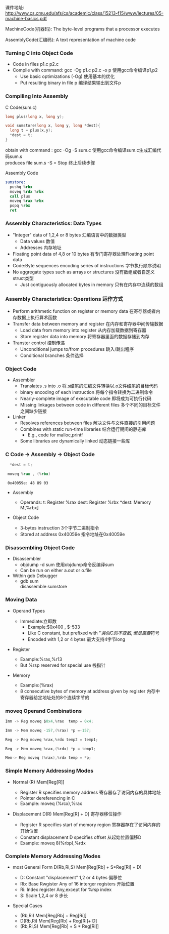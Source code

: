 课件地址:  
http://www.cs.cmu.edu/afs/cs/academic/class/15213-f15/www/lectures/05-machine-basics.pdf

MachineCode(机器码): The	byte-level programs	that	a	processor	executes 	
  
AssemblyCode(汇编码): A	text	representation of	machine	code 


### Turning C into Object Code

- Code in files p1.c p2.c
- Compile with command: gcc -Og p1.c p2.c -o p 使用gcc命令编译p1,p2
  - Use basic optimizations (-Og) 使用基本的优化
  - Put resulting binary in file p 编译结果输出到文件p  
  
### Compiling Into Assembly
C Code(sum.c)
  ```c
  long plus(long x, long y);
  
  void sumstore(long x, long y, long *dest){
    long t = plus(x,y);
    *dest = t;
  }
  ```
  obtain with command : gcc -Og -S sum.c 使用gcc命令编译sum.c生成汇编代码sum.s  
  produces file sum.s -S = Stop 终止后续步骤  
 
 Assembly Code
  ```asm
  sumstore:
    pushq %rbx
    moveq %rdx %rbx
    call plus
    moveq %rax %rbx
    popq %rbx
    ret
  ```
  
  
### Assembly Characteristics: Data Types
- "Integer" data of 1,2,4 or 8 bytes 汇编语言中的数据类型
  - Data values 数值
  - Addresses 内存地址
- Floating point data of 4,8 or 10 bytes 有专门寄存器处理Floating point data
- Code:Byte sequences encoding series of instructions 字节执行顺序说明
- No aggregate types such as arrays or structures 没有数组或者自定义struct类型
  - Just contiguously allocated bytes in memory 只有在内存中连续的数组
  
### Assembly Characteristics: Operations 运作方式
- Perform arithmetic function on register or memory data 在寄存器或者内存数据上执行算术函数
- Transfer data between memory and register 在内存和寄存器中间传输数据
  - Load data from memory into register 从内存加载数据到寄存器
  - Store register data into memory 将寄存器里面的数据存储到内存
- Transter control 控制传递
  - Unconditional jumps to/from procedures 跳入/跳出程序
  - Conditional branches 条件选择
  
### Object Code
- Assembler
  - Translates .s into .o 将.s结尾的汇编文件转换以.o文件结尾的目标代码
  - binary encoding of each instruction 将每个指令转换为二进制命令
  - Nearly-complete image of executable code 即将成为可执行代码
  - Missing linkages between code in different files 多个不同的目标文件之间缺少链接
- Linker
  - Resolves references between files 解决文件与文件直接的引用问题
  - Combines with static run-time libraries 结合运行期间的静态库
    - E.g., code for malloc,printf
  - Some libraries are dynamically linked 动态链接一些库
  
### C Code -> Assembly -> Object Code
```c
  *dest = t;
```
 ```asm
  moveq %rax , (%rbx)
 ``` 
 ```
  0x40059e: 48 89 03
 ```
- Assembly
  - Operands:
    t: Register %rax
    dest: Register %rbx
    *dest: Memory M[%rbx]

- Object Code
  - 3-bytes instruction 3个字节二进制指令
  - Stored at address 0x40059e 指令地址在0x40059e
  

### Disassembling Object Code
- Disassembler 
  - objdump -d sum 使用objdump命令反编译sum
  - Can be run on either a.out or o.file 
- Within gdb Debugger
  - gdb sum  
    disassemble sumstore
    
### Moving Data
- Operand Types
  - Immediate:立即数
    - Example:$0x400 , $-533
    - Like C constant, but prefixed with '$' 类似C的不变数,但是需要$符号
    - Encoded with 1,2 or 4 bytes 最大支持4字节long
- Register
  - Example:%rax,%r13
  - But %rsp reserved for special use 栈指针

- Memory
  - Example:(%rax)
  - 8 consecutive bytes of memory at address given by register 内存中寄存器给定地址处的8个连续字节的
  
  
 ### moveq Operand Combinations
  ```C
  Imm -> Reg moveq $0x4,%rax  temp = 0x4;
  
  Imm -> Mem moveq -157,(%rax) *p =-157;
  
  Reg -> Reg moveq %rax,%rdx temp2 = temp1;
  
  Reg -> Mem moveq %rax,(%rdx) *p = temp1;
  
  Mem-> Reg moveq (%rax),%rdx temp = *p;
  ```
  
### Simple Memory Addressing Modes
- Normal (R) Mem[Reg[R]]
  - Register R specifies memory address 寄存器存了访问内存的具体地址
  - Pointer dereferencing in C
  - Example: moveq (%rcx),%rax
  
- Displacement D(R) Mem[Reg[R] + D] 寄存器移位操作
  - Register R specifies start of memory region 寄存器存在了访问内存的开始位置
  - Constant displacement D specifies offset 从起始位置偏移D
  - Example: moveq 8(%rbp),%rdx
  
### Complete Memory Addressing Modes
- most General Form D(Rb,Ri,S) Mem[Reg[Rb] + S*Reg[Ri] + D]
  - D:  Constant "displacement" 1,2 or 4 bytes 偏移位
  - Rb: Base Rwgister Any of 16 interger registers 开始位置
  - Ri: Index register Any,except for %rsp index
  - S:  Scale 1,2,4 or 8 步长
  
- Special Cases
  - (Rb,Ri)   Mem[Reg[Rb] + Reg[Ri]]
  - D(Rb,Ri)  Mem[Reg[Rb] + Reg[Ri]+ D]
  - (Rb,Ri,S) Mem[Reg[Rb] + S * Reg[Ri]]
  
